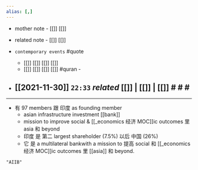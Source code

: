 ```yaml
---
alias: [,]
---
```

- mother note - [[]] [[]]
- related note - [[]] [[]]
- `contemporary events` #quote 
	- [[]] [[]] [[]] [[]]
	- [[]] [[]] [[]] [[]] #quran - 

- [[2021-11-30]]  `22:33` _related_ [[]] | [[]] | [[]] # # #
	- 
**************************
-  有 97 members  跟 印度 as founding member
	-  asian infrastructure investment [[bank]]
	-  mission to improve social &  [[_economics 经济 MOC]]ic outcomes 里 asia 和  beyond
	-  印度  是  第二 largest shareholder (7.5%) 以后  中国 (26%)
	-  它  是 a multilateral bankwith a mission to 提高 social 和 [[_economics 经济 MOC]]ic outcomes 里 [[asia]] 和 beyond.

```query
"AIIB"
```